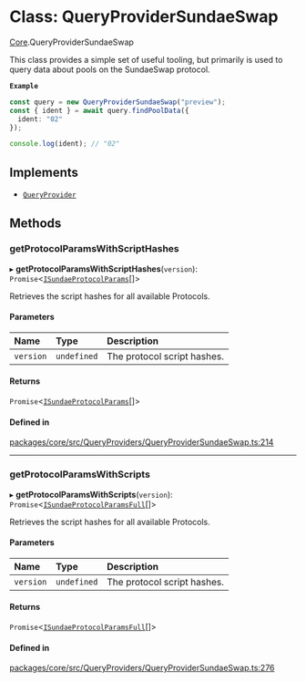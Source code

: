 # Class: QueryProviderSundaeSwap

[Core](../modules/Core.md).QueryProviderSundaeSwap

This class provides a simple set of useful tooling, but primarily is used to
query data about pools on the SundaeSwap protocol.

**`Example`**

```ts
const query = new QueryProviderSundaeSwap("preview");
const { ident } = await query.findPoolData({
  ident: "02"
});

console.log(ident); // "02"
```

## Implements

- [`QueryProvider`](Core.QueryProvider.md)

## Methods

### getProtocolParamsWithScriptHashes

▸ **getProtocolParamsWithScriptHashes**(`version`): `Promise`\<[`ISundaeProtocolParams`](../interfaces/Core.ISundaeProtocolParams.md)[]\>

Retrieves the script hashes for all available Protocols.

#### Parameters

| Name | Type | Description |
| :------ | :------ | :------ |
| `version` | `undefined` | The protocol script hashes. |

#### Returns

`Promise`\<[`ISundaeProtocolParams`](../interfaces/Core.ISundaeProtocolParams.md)[]\>

#### Defined in

[packages/core/src/QueryProviders/QueryProviderSundaeSwap.ts:214](https://github.com/SundaeSwap-finance/sundae-sdk/blob/main/packages/core/src/QueryProviders/QueryProviderSundaeSwap.ts#L214)

___

### getProtocolParamsWithScripts

▸ **getProtocolParamsWithScripts**(`version`): `Promise`\<[`ISundaeProtocolParamsFull`](../interfaces/Core.ISundaeProtocolParamsFull.md)[]\>

Retrieves the script hashes for all available Protocols.

#### Parameters

| Name | Type | Description |
| :------ | :------ | :------ |
| `version` | `undefined` | The protocol script hashes. |

#### Returns

`Promise`\<[`ISundaeProtocolParamsFull`](../interfaces/Core.ISundaeProtocolParamsFull.md)[]\>

#### Defined in

[packages/core/src/QueryProviders/QueryProviderSundaeSwap.ts:276](https://github.com/SundaeSwap-finance/sundae-sdk/blob/main/packages/core/src/QueryProviders/QueryProviderSundaeSwap.ts#L276)
